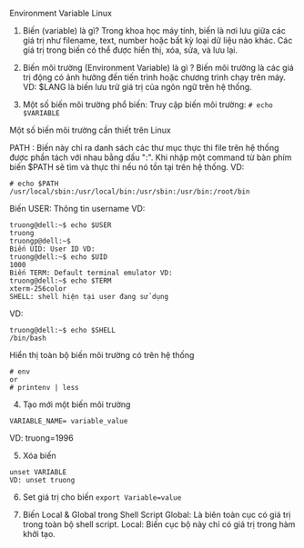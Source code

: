 Environment Variable Linux
1. Biến (variable) là gì?
Trong khoa học máy tính, biến là nơi lưu giữa các giá trị như filename, text, number hoặc bất kỳ loại dữ liệu nào khác. Các giá trị trong biến có thể được hiển thị, xóa, sửa, và lưu lại.

2. Biến môi trường (Environment Variable) là gì ?
Biến môi trường là các giá trị động có ảnh hưởng đến tiến trình hoặc chương trình chạy trên máy. VD: $LANG là biến lưu trữ giá trị của ngôn ngữ trên hệ thống.

3. Một số biến môi trường phổ biến:
Truy cập biến môi trường: ``` # echo $VARIABLE ```

Một số biến môi trường cần thiết trên Linux

PATH : Biến này chỉ ra danh sách cảc thư mục thực thi file trên hệ thống được phần tách với nhau bằng dấu ":". Khi nhập một command từ bàn phím biến $PATH sẽ tìm và thực thi nếu nó tồn tại trên hệ thống.
VD:
```
# echo $PATH
/usr/local/sbin:/usr/local/bin:/usr/sbin:/usr/bin:/root/bin
```
Biến USER: Thông tin username
VD:
```
truong@dell:~$ echo $USER
truong
truongp@dell:~$ 
Biến UID: User ID VD:
truong@dell:~$ echo $UID
1000
Biến TERM: Default terminal emulator VD:
truong@dell:~$ echo $TERM
xterm-256color
SHELL: shell hiện tại user đang sử dụng
```
VD:
```
truong@dell:~$ echo $SHELL
/bin/bash
```
Hiển thị toàn bộ biến môi trường có trên hệ thống
```
# env
or
# printenv | less
```
4. Tạo mới một biến môi trường
```
VARIABLE_NAME= variable_value 
```
VD: truong=1996

5. Xóa biến
```
unset VARIABLE
VD: unset truong
```
6. Set giá trị cho biến
``` export Variable=value ```

7. Biến Local & Global trong Shell Script
Global: Là biên toàn cục có giá trị trong toàn bộ shell script.
Local: Biến cục bộ này chỉ có giá trị trong hàm khởi tạo.
